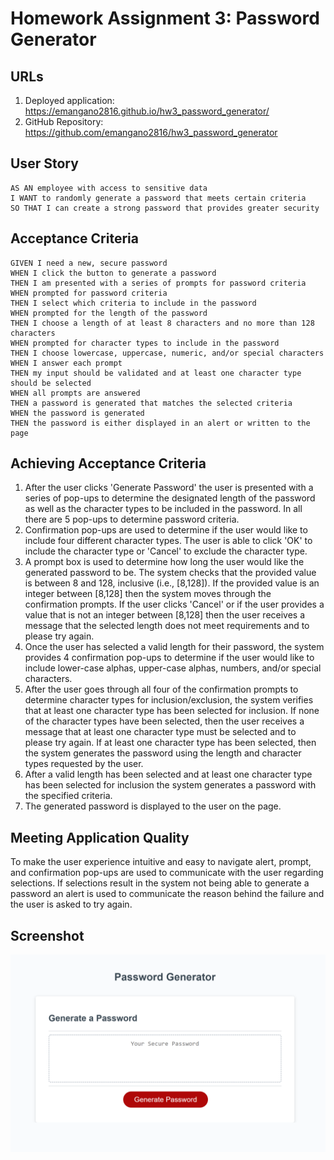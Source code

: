 # Homework Assignment 3: Password Generator

## URLs
1. Deployed application: https://emangano2816.github.io/hw3_password_generator/
2. GitHub Repository: https://github.com/emangano2816/hw3_password_generator

## User Story
```
AS AN employee with access to sensitive data
I WANT to randomly generate a password that meets certain criteria
SO THAT I can create a strong password that provides greater security
```
## Acceptance Criteria
```
GIVEN I need a new, secure password
WHEN I click the button to generate a password
THEN I am presented with a series of prompts for password criteria
WHEN prompted for password criteria
THEN I select which criteria to include in the password
WHEN prompted for the length of the password
THEN I choose a length of at least 8 characters and no more than 128 characters
WHEN prompted for character types to include in the password
THEN I choose lowercase, uppercase, numeric, and/or special characters
WHEN I answer each prompt
THEN my input should be validated and at least one character type should be selected
WHEN all prompts are answered
THEN a password is generated that matches the selected criteria
WHEN the password is generated
THEN the password is either displayed in an alert or written to the page
```
## Achieving Acceptance Criteria
1. After the user clicks 'Generate Password' the user is presented with a series of pop-ups to determine the designated length of the password as well as the character types to be included in the password.  In all there are 5 pop-ups to determine password criteria.
2. Confirmation pop-ups are used to determine if the user would like to include four different character types.  The user is able to click 'OK' to include the character type or 'Cancel' to exclude the character type.
3. A prompt box is used to determine how long the user would like the generated password to be.  The system checks that the provided value is between 8 and 128, inclusive (i.e., [8,128]). If the provided value is an integer between [8,128] then the system moves through the confirmation prompts.  If the user clicks 'Cancel' or if the user provides a value that is not an integer between [8,128] then the user receives a message that the selected length does not meet requirements and to please try again.
4. Once the user has selected a valid length for their password, the system provides 4 confirmation pop-ups to determine if the user would like to include lower-case alphas, upper-case alphas, numbers, and/or special characters.  
5. After the user goes through all four of the confirmation prompts to determine character types for inclusion/exclusion, the system verifies that at least one character type has been selected for inclusion.  If none of the character types have been selected, then the user receives a message that at least one character type must be selected and to please try again.  If at least one character type has been selected, then the system generates the password using the length and character types requested by the user.
6. After a valid length has been selected and at least one character type has been selected for inclusion the system generates a password with the specified criteria.
7. The generated password is displayed to the user on the page.


## Meeting Application Quality
To make the user experience intuitive and easy to navigate alert, prompt, and confirmation pop-ups are used to communicate with the user regarding selections.  If selections result in the system not being able to generate a password an alert is used to communicate the reason behind the failure and the user is asked to try again.

## Screenshot
![screenshot](/assets/images/passwordGen_screenshot.png)
